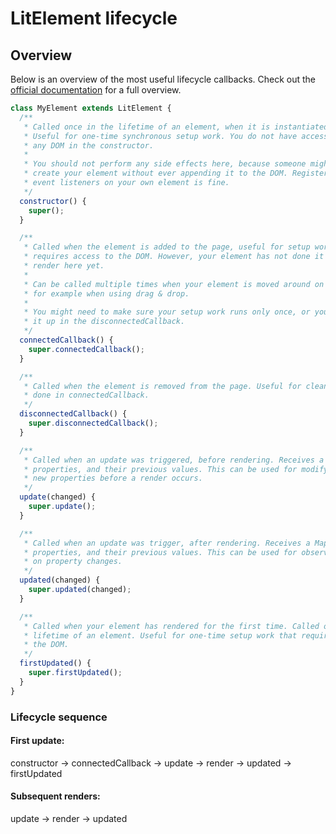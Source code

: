 # LitElement lifecycle

## Overview

Below is an overview of the most useful lifecycle callbacks. Check out the [official documentation](https://lit-element.polymer-project.org/guide/lifecycle) for a full overview.

```js
class MyElement extends LitElement {
  /**
   * Called once in the lifetime of an element, when it is instantiated.
   * Useful for one-time synchronous setup work. You do not have access to
   * any DOM in the constructor.
   *
   * You should not perform any side effects here, because someone might
   * create your element without ever appending it to the DOM. Registering
   * event listeners on your own element is fine.
   */
  constructor() {
    super();
  }

  /**
   * Called when the element is added to the page, useful for setup work which
   * requires access to the DOM. However, your element has not done it's initial
   * render here yet.
   *
   * Can be called multiple times when your element is moved around on the page,
   * for example when using drag & drop.
   *
   * You might need to make sure your setup work runs only once, or you can clean
   * it up in the disconnectedCallback.
   */
  connectedCallback() {
    super.connectedCallback();
  }

  /**
   * Called when the element is removed from the page. Useful for cleaning up work
   * done in connectedCallback.
   */
  disconnectedCallback() {
    super.disconnectedCallback();
  }

  /**
   * Called when an update was triggered, before rendering. Receives a Map of changed
   * properties, and their previous values. This can be used for modifying or setting
   * new properties before a render occurs.
   */
  update(changed) {
    super.update();
  }

  /**
   * Called when an update was trigger, after rendering. Receives a Map of changed
   * properties, and their previous values. This can be used for observing and acting
   * on property changes.
   */
  updated(changed) {
    super.updated(changed);
  }

  /**
   * Called when your element has rendered for the first time. Called once in the
   * lifetime of an element. Useful for one-time setup work that requires access to
   * the DOM.
   */
  firstUpdated() {
    super.firstUpdated();
  }
}
```

### Lifecycle sequence

#### First update:

constructor -> connectedCallback -> update -> render -> updated -> firstUpdated

#### Subsequent renders:

update -> render -> updated
